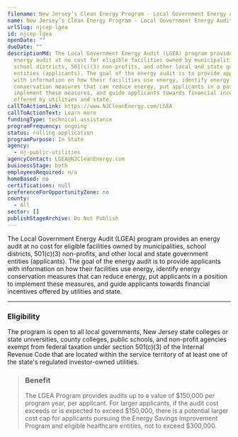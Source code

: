 ```yaml
---
filename: New Jersey’s Clean Energy Program - Local Government Energy Audit
name: New Jersey’s Clean Energy Program - Local Government Energy Audit
urlSlug: njcep-lgea
id: njcep-lgea
openDate: ""
dueDate: ""
descriptionMd: The Local Government Energy Audit (LGEA) program provides an
  energy audit at no cost for eligible facilities owned by municipalities,
  school districts, 501(c)(3) non-profits, and other local and state government
  entities (applicants). The goal of the energy audit is to provide applicants
  with information on how their facilities use energy, identify energy
  conservation measures that can reduce energy, put applicants in a position to
  implement these measures, and guide applicants towards financial incentives
  offered by utilities and state.
callToActionLink: https://www.NJCleanEnergy.com/LGEA
callToActionText: Learn more
fundingType: technical assistance
programFrequency: ongoing
status: rolling application
programPurpose: In State
agency:
  - nj-public-utilities
agencyContact: LGEA@NJCleanEnergy.com
businessStage: both
employeesRequired: n/a
homeBased: no
certifications: null
preferenceForOpportunityZone: no
county:
  - All
sector: []
publishStageArchive: Do Not Publish
---
```


The Local Government Energy Audit (LGEA) program provides an energy audit at no cost for eligible facilities owned by municipalities, school districts, 501(c)(3) non-profits, and other local and state government entities (applicants). The goal of the energy audit is to provide applicants with information on how their facilities use energy, identify energy conservation measures that can reduce energy, put applicants in a position to implement these measures, and guide applicants towards financial incentives offered by utilities and state.

---

### Eligibility

The program is open to all local governments, New Jersey state colleges or state universities, county colleges, public schools, and non-profit agencies exempt from federal taxation under section 501(c)(3) of the Internal Revenue Code that are located within the service territory of at least one of the state's regulated investor-owned utilities.

> ### Benefit
>
> The LGEA Program provides audits up to a value of $150,000 per program year, per applicant. For larger applicants, if the audit cost exceeds or is expected to exceed $150,000, there is a potential larger cost cap for applicants pursuing the Energy Savings Improvement Program and eligible healthcare entities, not to exceed $300,000.
